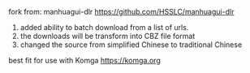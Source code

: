 fork from: manhuagui-dlr https://github.com/HSSLC/manhuagui-dlr

1) added ability to batch download from a list of urls.
2) the downloads will be transform into CBZ file format
3) changed the source from simplified Chinese to traditional Chinese

best fit for use with Komga https://komga.org
